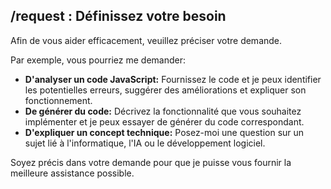 ##  /request  : Définissez votre besoin 

Afin de vous aider efficacement, veuillez préciser votre demande. 

Par exemple, vous pourriez me demander:

* **D'analyser un code JavaScript:**  Fournissez le code et je peux identifier les potentielles erreurs, suggérer des améliorations et expliquer son fonctionnement.
* **De générer du code:**  Décrivez la fonctionnalité que vous souhaitez implémenter et je peux essayer de générer du code correspondant.
* **D'expliquer un concept technique:**  Posez-moi une question sur un sujet lié à l'informatique, l'IA ou le développement logiciel.

Soyez précis dans votre demande pour que je puisse vous fournir la meilleure assistance possible. 



